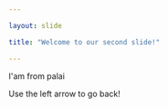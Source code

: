 ```yaml
---

layout: slide

title: "Welcome to our second slide!"

---
```


I'am from palai

Use the left arrow to go back!
